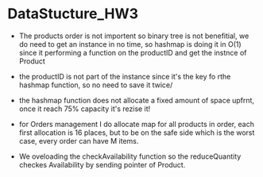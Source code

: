 # DataStucture_HW3

- The products order is not importent so binary tree is not benefitial, 
we do need to get an instance in no time, so hashmap is doing it in O(1)
since it performing a function on the productID and get the instnce of Product
- the productID is not part of the instance since it's the key fo rthe hashmap function, so no need to save it twice/
- the hashmap function does not allocate a fixed amount of space upfrnt, once it reach 75% capacity it's rezise it!

- for Orders management I do allocate map for all products in order, each first allocation is 16 places, but to be on the safe side which is the worst case, every order can have M items. 
- We oveloading the checkAvailability function so the reduceQuantity checkes Availability by sending pointer of Product.
